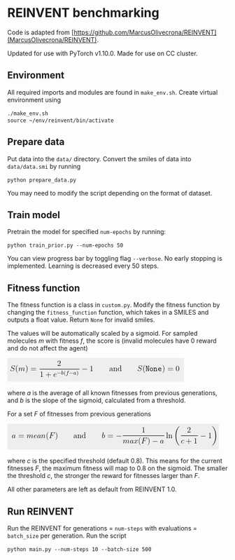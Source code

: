 # REINVENT benchmarking

Code is adapted from [https://github.com/MarcusOlivecrona/REINVENT](MarcusOlivecrona/REINVENT).

Updated for use with PyTorch v1.10.0. Made for use on CC cluster.


## Environment

All required imports and modules are found in `make_env.sh`. Create virtual environment using 
```
./make_env.sh
source ~/env/reinvent/bin/activate
```

## Prepare data

Put data into the `data/` directory. Convert the smiles of data into `data/data.smi` by running
```
python prepare_data.py
```

You may need to modify the script depending on the format of dataset.

## Train model

Pretrain the model for specified `num-epochs` by running:
```
python train_prior.py --num-epochs 50
```

You can view progress bar by toggling flag `--verbose`. No early stopping is implemented. Learning is decreased every 50 steps.

## Fitness function

The fitness function is a class in `custom.py`. Modify the fitness function by changing the `fitness_function` function, which takes in a SMILES and outputs a float value. Return `None` for invalid smiles.

The values will be automatically scaled by a sigmoid. For sampled molecules *m* with fitness *f*, the score is (invalid molecules have 0 reward and do not affect the agent)

![](extras/scoring_function.png)

where *a* is the average of all known fitnesses from previous generations, and *b* is the slope of the sigmoid, calculated from a threshold. 

For a set *F* of fitnesses from previous generations

![](extras/parameters.png)

where *c* is the specified threshold (default 0.8). This means for the current fitnesses *F*, the maximum fitness will map to 0.8 on the sigmoid. The smaller the threshold *c*, the stronger the reward for fitnesses larger than *F*.

All other parameters are left as default from REINVENT 1.0.

## Run REINVENT

Run the REINVENT for generations = `num-steps` with evaluations = `batch_size` per generation. Run the script
```
python main.py --num-steps 10 --batch-size 500
```
